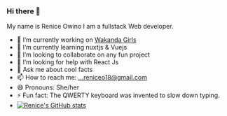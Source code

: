 ### Hi there 👋
My name is Renice Owino I am a fullstack Web developer.
- 🔭 I’m currently working on [Wakanda Girls]( https://github.com/Renice-Owino/wakanda-girls)
- 🌱 I’m currently learning nuxtjs & Vuejs
- 👯 I’m looking to collaborate on any fun project
- 🤔 I’m looking for help with React Js
- 💬 Ask me about cool facts
- 📫 How to reach me: ...reniceo18@gmail.com
- 😄 Pronouns: She/her
- ⚡ Fun fact: The QWERTY keyboard was invented to slow down typing.
- [![Renice's GitHub stats](https://github-readme-stats.vercel.app/api?username=Renice-Owino)](https://github.com/Renice-Owino/github-readme-stats)

